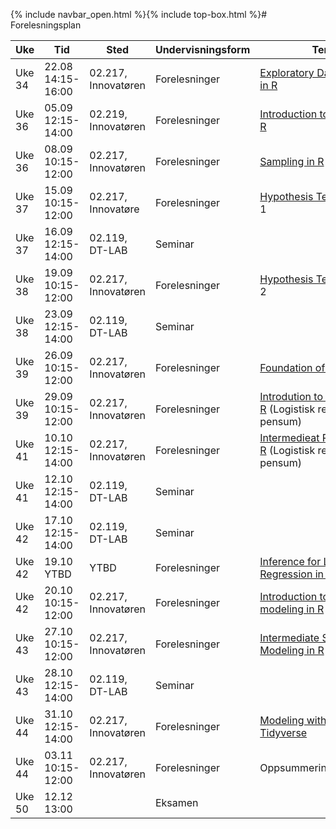 {% include navbar_open.html %}{% include top-box.html %}# Forelesningsplan  



| Uke | Tid            | Sted            |Undervisningsform | Tema               | Ressurser <img width=200> |
|----|----------------|-----------------|--------------------|--------------------|--------------------|
|Uke 34 |22.08  14:15-16:00  | 02.217, Innovatøren |Forelesninger|[Exploratory Data Analysis in R](https://app.datacamp.com/learn/courses/exploratory-data-analysis-in-r)| [Forelesning 1](forelesning01.md) |
|Uke 36 |05.09  12:15-14:00  | 02.219, Innovatøren |Forelesninger|[Introduction to Statistics in R](https://app.datacamp.com/learn/courses/introduction-to-statistics-in-r)| [Forelesning 2](forelesning02.md) |
| Uke 36 |08.09 10:15-12:00 | 02.217, Innovatøren  |Forelesninger|[Sampling in R](https://app.datacamp.com/learn/courses/sampling-in-r)| [Forelesning 3](forelesning03.md)|  
| Uke 37 | 15.09  10:15-12:00   | 02.217, Innovatøre |Forelesninger|[Hypothesis Testing in R](https://app.datacamp.com/learn/courses/hypothesis-testing-in-r) del 1| [Forelesning 4](forelesning04.md) del 1 |  
|Uke 37 |16.09  12:15-14:00  | 02.119, DT-LAB |Seminar|| [Seminar 1](seminar01.md)|  
|Uke 38 |19.09  10:15-12:00   | 02.217, Innovatøren  |Forelesninger| [Hypothesis Testing in R](https://app.datacamp.com/learn/courses/hypothesis-testing-in-r) del 2| [Forelesning 4](forelesning04.md) del 2 |   
|Uke 38 |23.09  12:15-14:00  | 02.119, DT-LAB |Seminar|  | [Seminar 2](seminar02.md) |  
|Uke 39 |26.09  10:15-12:00  | 02.217, Innovatøren |Forelesninger| [Foundation of inference](https://app.datacamp.com/learn/courses/foundations-of-inference-in-r) | [Forelesning 6](forelesning06.md)  |  
|Uke 39 |29.09  10:15-12:00  | 02.217, Innovatøren |Forelesninger| [Introdution to Regression in R](https://app.datacamp.com/learn/courses/introduction-to-regression-in-r) (Logistisk regresjon ikke pensum) |[Forelesning 7](forelesning07.md) |  
|Uke 41 |10.10  12:15-14:00  | 02.217, Innovatøren |Forelesninger| [Intermedieat Regression in R](https://app.datacamp.com/learn/courses/intermediate-regression-in-r) (Logistisk regresjon ikke pensum)| [Forelesning 8](forelesning08.md) | 
|Uke 41 |12.10  12:15-14:00  | 02.119, DT-LAB |Seminar|| [Seminar 3](seminar03.md) | 
|Uke 42 |17.10  12:15-14:00  | 02.119, DT-LAB |Seminar|| [Seminar 4](seminar04.md) | 
|Uke 42 |19.10  YTBD  | YTBD|Forelesninger| [Inference for Linear Regression in R](https://app.datacamp.com/learn/courses/inference-for-linear-regression-in-r)| [Forelesning 9](forelesning09.md) | 
|Uke 42 |20.10  10:15-12:00  | 02.217, Innovatøren |Forelesninger| [Introduction to statistical modeling in R](https://app.datacamp.com/learn/courses/introduction-to-statistical-modeling-in-r)| [Forelesning 10](forelesning10.md) |  
|Uke 43 |27.10  10:15-12:00  | 02.217, Innovatøren |Forelesninger| [Intermediate Statistical Modeling in R](https://app.datacamp.com/learn/courses/intermediate-statistical-modeling-in-r) | [Forelesning 11](forelesning11.md) |  
|Uke 43 |28.10  12:15-14:00  | 02.119, DT-LAB |Seminar|| [Seminar 5](seminar05.md) |  
|Uke 44 |31.10  12:15-14:00  | 02.217, Innovatøren |Forelesninger|[Modeling with Data in Tidyverse](https://app.datacamp.com/learn/courses/modeling-with-data-in-the-tidyverse)| [Forelesning 12](forelesning12.md) |  
|Uke 44 |03.11  10:15-12:00  | 02.217, Innovatøren |Forelesninger|Oppsummeringsforelesning| [Forelesning 15](forelesning15.md) |  
|Uke 50 |12.12  13:00  |  |Eksamen|| |  
